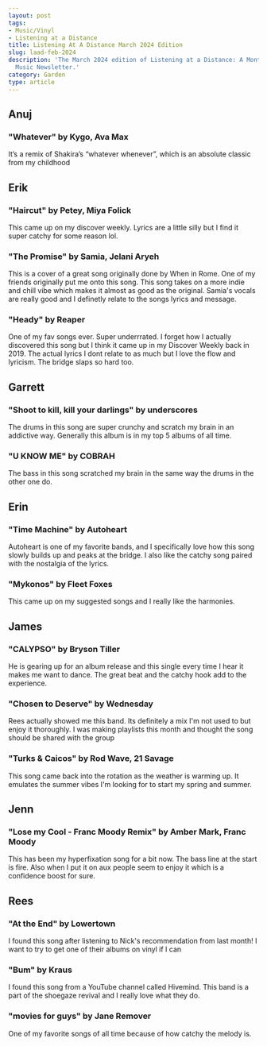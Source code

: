 ```yaml
---
layout: post
tags:
- Music/Vinyl
- Listening at a Distance
title: Listening At A Distance March 2024 Edition
slug: laad-feb-2024
description: 'The March 2024 edition of Listening at a Distance: A Monthly Co-Created
  Music Newsletter.'
category: Garden
type: article
---
```


## Anuj
### "Whatever" by Kygo, Ava Max

It’s a remix of Shakira’s “whatever whenever”, which is an absolute classic from my childhood

## Erik
### "Haircut" by Petey, Miya Folick

This came up on my discover weekly. Lyrics are a little silly but I find it super catchy for some reason lol.

### "The Promise" by Samia, Jelani Aryeh

This is a cover of a great song originally done by When in Rome. One of my friends originally put me onto this song. This song takes on a more indie and chill vibe which makes it almost as good as the original. Samia's vocals are really good and I definetly relate to the songs lyrics and message.

### "Heady" by Reaper

One of my fav songs ever. Super underrrated. I forget how I actually discovered this song but I think it came up in my Discover Weekly back in 2019. The actual lyrics I dont relate to as much but I love the flow and lyricism. The bridge slaps so hard too.

## Garrett
### "Shoot to kill, kill your darlings" by underscores

The drums in this song are super crunchy and scratch my brain in an addictive way. Generally this album is in my top 5 albums of all time.

### "U KNOW ME" by COBRAH

The bass in this song scratched my brain in the same way the drums in the other one do.

## Erin
### "Time Machine" by Autoheart

Autoheart is one of my favorite bands, and I specifically love how this song slowly builds up and peaks at the bridge. I also like the catchy song paired with the nostalgia of the lyrics.

### "Mykonos" by Fleet Foxes

This came up on my suggested songs and I really like the harmonies.

## James
### "CALYPSO" by Bryson Tiller

He is gearing up for an album release and this single every time I hear it makes me want to dance. The great beat and the catchy hook add to the experience.

### "Chosen to Deserve" by Wednesday

Rees actually showed me this band. Its definitely a mix I'm not used to but enjoy it thoroughly. I was making playlists this month and thought the song should be shared with the group

### "Turks & Caicos" by Rod Wave, 21 Savage

This song came back into the rotation as the weather is warming up. It emulates the summer vibes I'm looking for to start my spring and summer.

## Jenn
### "Lose my Cool - Franc Moody Remix" by Amber Mark, Franc Moody

This has been my hyperfixation song for a bit now. The bass line at the start is fire. Also when I put it on aux people seem to enjoy it which is a confidence boost for sure.

## Rees
### "At the End" by Lowertown

I found this song after listening to Nick's recommendation from last month! I want to try to get one of their albums on vinyl if I can

### "Bum" by Kraus

I found this song from a YouTube channel called Hivemind. This band is a part of the shoegaze revival and I really love what they do.

### "movies for guys" by Jane Remover

One of my favorite songs of all time because of how catchy the melody is.